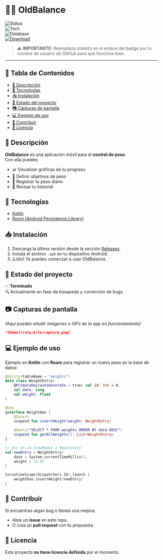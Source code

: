 # 🏋️‍♂️ OldBalance  

![Status](https://img.shields.io/badge/status-beta-orange)  
![Tech](https://img.shields.io/badge/made%20with-Kotlin-blueviolet)  
![Database](https://img.shields.io/badge/DB-Room-green)  
[![Download](https://img.shields.io/github/downloads/USUARIO/OldBalance/total?label=📦%20Descargas)](../../releases)  

> ⚠️ **IMPORTANTE:** Reemplaza `USUARIO` en el enlace del badge por tu nombre de usuario de GitHub para que funcione bien.

---

## 📑 Tabla de Contenidos
- [📖 Descripción](#-descripción)  
- [🚀 Tecnologías](#-tecnologías)  
- [📥 Instalación](#-instalación)  
- [📌 Estado del proyecto](#-estado-del-proyecto)  
- [📷 Capturas de pantalla](#-capturas-de-pantalla)  
- [💻 Ejemplo de uso](#-ejemplo-de-uso)  
- [🤝 Contribuir](#-contribuir)  
- [📜 Licencia](#-licencia)  

## 📖 Descripción  
**OldBalance** es una aplicación móvil para el **control de peso**.  
Con ella puedes:  
- 📊 Visualizar gráficas de tu progreso  
- 🎯 Definir objetivos de peso  
- 📝 Registrar tu peso diario  
- 📂 Revisar tu historial  

## 🚀 Tecnologías  
- [Kotlin](https://kotlinlang.org/)  
- [Room (Android Persistence Library)](https://developer.android.com/training/data-storage/room)  

## 📥 Instalación  
1. Descarga la última versión desde la sección [Releases](../../releases).  
2. Instala el archivo `.apk` en tu dispositivo Android.  
3. ¡Listo! Ya puedes comenzar a usar OldBalance.  

## 📌 Estado del proyecto  
✅ **Terminado**  
🔍 Actualmente en fase de búsqueda y corrección de bugs.  

## 📷 Capturas de pantalla  
_(Aquí puedes añadir imágenes o GIFs de la app en funcionamiento)_  

```markdown
![Demo](ruta/a/tu/captura.png)
```

## 💻 Ejemplo de uso  

Ejemplo en **Kotlin** con **Room** para registrar un nuevo peso en la base de datos:  

```kotlin
@Entity(tableName = "weights")
data class WeightEntry(
    @PrimaryKey(autoGenerate = true) val id: Int = 0,
    val date: Long,
    val weight: Float
)

@Dao
interface WeightDao {
    @Insert
    suspend fun insertWeight(weight: WeightEntry)

    @Query("SELECT * FROM weights ORDER BY date DESC")
    suspend fun getAllWeights(): List<WeightEntry>
}

// Uso en un ViewModel o Repository
val newEntry = WeightEntry(
    date = System.currentTimeMillis(),
    weight = 72.5f
)

CoroutineScope(Dispatchers.IO).launch {
    weightDao.insertWeight(newEntry)
}
```

## 🤝 Contribuir  
Si encuentras algún bug o tienes una mejora:  
- Abre un **issue** en este repo.  
- O crea un **pull request** con tu propuesta.  

## 📜 Licencia  
Este proyecto **no tiene licencia definida** por el momento.  

